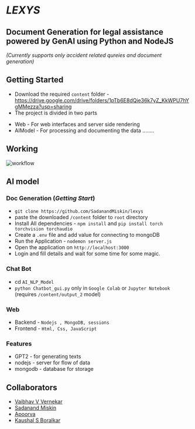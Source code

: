 # *LEXYS*
## Document Generation for legal assistance powered by GenAI using Python and NodeJS
*(Currently supports only accident related qureies and document generation)*

## Getting Started
- Download the required `content` folder -
 https://drive.google.com/drive/folders/1pTb6E8dQie36k7yZ_KkWPU7hYgMMezza?usp=sharing
- The project is divided in two parts
* Web - For web interfaces and server side rendering
* AIModel - For processing and documenting the data
........
## Working
![workflow](https://github.com/SadanandMiskin/lexys/assets/119523972/e06a4d07-af3c-434a-b755-2d6f1f4e7dde)



## AI model

### Doc Generation (*Getting Start*)
- `git clone https://github.com/SadanandMiskin/lexys`
-  paste the downloaded `/content` folder to `root` directory
-  Install All dependencies - `npm install` and `pip install torch torchvision torchaudio`
-  Create a `.env` file and add value for connecting to mongoDB
- Run the Application - `nodemon server.js`
- Open the application on `http://localhost:3000`
- Login and fill details and wait for some time for some magic.

### Chat Bot
- cd `AI_NLP_Model` 
- `python Chatbot_gui.py` only in `Google Colab` or `Jupyter Notebook` (requires `/content/output_2` model)

### Web
- Backend - `Nodejs , MongoDB, sessions`
- Frontend - `Html, Css, JavaScript`

### Features
- GPT2 - for generating texts
- nodejs - server for flow of data
- mongodb - database for storage

## Collaborators

- [Vaibhav V Vernekar](https://github.com/VaibahvVernekar27)
- [Sadanand Miskin](https://github.com/SadanandMiskin)
- [Apoorva](https://github.com/ApoorvaAppu12)
- [Kaushal S Boralkar](https://github.com/boralkarkaushal)
